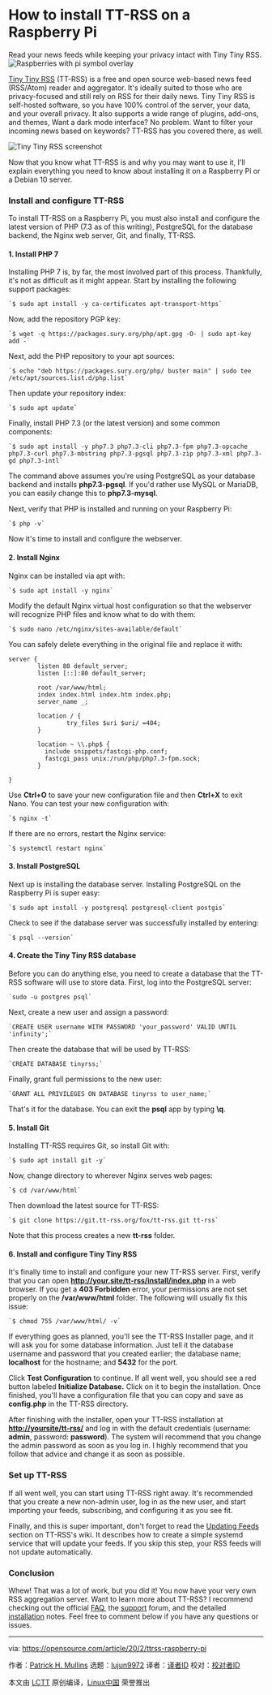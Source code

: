 [#]: collector: (lujun9972)
[#]: translator: ( )
[#]: reviewer: ( )
[#]: publisher: ( )
[#]: url: ( )
[#]: subject: (How to install TT-RSS on a Raspberry Pi)
[#]: via: (https://opensource.com/article/20/2/ttrss-raspberry-pi)
[#]: author: (Patrick H. Mullins https://opensource.com/users/pmullins)

How to install TT-RSS on a Raspberry Pi
======
Read your news feeds while keeping your privacy intact with Tiny Tiny
RSS.
![Raspberries with pi symbol overlay][1]

[Tiny Tiny RSS][2] (TT-RSS) is a free and open source web-based news feed (RSS/Atom) reader and aggregator. It's ideally suited to those who are privacy-focused and still rely on RSS for their daily news. Tiny Tiny RSS is self-hosted software, so you have 100% control of the server, your data, and your overall privacy. It also supports a wide range of plugins, add-ons, and themes, Want a dark mode interface? No problem. Want to filter your incoming news based on keywords? TT-RSS has you covered there, as well.

![Tiny Tiny RSS screenshot][3]

Now that you know what TT-RSS is and why you may want to use it, I'll explain everything you need to know about installing it on a Raspberry Pi or a Debian 10 server.

### Install and configure TT-RSS

To install TT-RSS on a Raspberry Pi, you must also install and configure the latest version of PHP (7.3 as of this writing), PostgreSQL for the database backend, the Nginx web server, Git, and finally, TT-RSS.

#### 1\. Install PHP 7

Installing PHP 7 is, by far, the most involved part of this process. Thankfully, it's not as difficult as it might appear. Start by installing the following support packages:


```
`$ sudo apt install -y ca-certificates apt-transport-https`
```

Now, add the repository PGP key:


```
`$ wget -q https://packages.sury.org/php/apt.gpg -O- | sudo apt-key add -`
```

Next, add the PHP repository to your apt sources:


```
`$ echo "deb https://packages.sury.org/php/ buster main" | sudo tee /etc/apt/sources.list.d/php.list`
```

Then update your repository index:


```
`$ sudo apt update`
```

Finally, install PHP 7.3 (or the latest version) and some common components:


```
`$ sudo apt install -y php7.3 php7.3-cli php7.3-fpm php7.3-opcache php7.3-curl php7.3-mbstring php7.3-pgsql php7.3-zip php7.3-xml php7.3-gd php7.3-intl`
```

The command above assumes you're using PostgreSQL as your database backend and installs **php7.3-pgsql**. If you'd rather use MySQL or MariaDB, you can easily change this to **php7.3-mysql**.

Next, verify that PHP is installed and running on your Raspberry Pi:


```
`$ php -v`
```

Now it's time to install and configure the webserver.

#### 2\. Install Nginx

Nginx can be installed via apt with:


```
`$ sudo apt install -y nginx`
```

Modify the default Nginx virtual host configuration so that the webserver will recognize PHP files and know what to do with them:


```
`$ sudo nano /etc/nginx/sites-available/default`
```

You can safely delete everything in the original file and replace it with:


```
server {
        listen 80 default_server;
        listen [::]:80 default_server;

        root /var/www/html;
        index index.html index.htm index.php;
        server_name _;

        location / {
                try_files $uri $uri/ =404;
        }

        location ~ \\.php$ {
          include snippets/fastcgi-php.conf;
          fastcgi_pass unix:/run/php/php7.3-fpm.sock;
        }

}
```

Use **Ctrl+O** to save your new configuration file and then **Ctrl+X** to exit Nano. You can test your new configuration with:


```
`$ nginx -t`
```

If there are no errors, restart the Nginx service:


```
`$ systemctl restart nginx`
```

#### 3\. Install PostgreSQL

Next up is installing the database server. Installing PostgreSQL on the Raspberry Pi is super easy:


```
`$ sudo apt install -y postgresql postgresql-client postgis`
```

Check to see if the database server was successfully installed by entering:


```
`$ psql --version`
```

#### 4\. Create the Tiny Tiny RSS database

Before you can do anything else, you need to create a database that the TT-RSS software will use to store data. First, log into the PostgreSQL server:


```
`sudo -u postgres psql`
```

Next, create a new user and assign a password:


```
`CREATE USER username WITH PASSWORD 'your_password' VALID UNTIL 'infinity';`
```

Then create the database that will be used by TT-RSS:


```
`CREATE DATABASE tinyrss;`
```

Finally, grant full permissions to the new user:


```
`GRANT ALL PRIVILEGES ON DATABASE tinyrss to user_name;`
```

That's it for the database. You can exit the **psql** app by typing **\q**.

#### 5\. Install Git

Installing TT-RSS requires Git, so install Git with:


```
`$ sudo apt install git -y`
```

Now, change directory to wherever Nginx serves web pages:


```
`$ cd /var/www/html`
```

Then download the latest source for TT-RSS:


```
`$ git clone https://git.tt-rss.org/fox/tt-rss.git tt-rss`
```

Note that this process creates a new **tt-rss** folder.

#### 6\. Install and configure Tiny Tiny RSS

It's finally time to install and configure your new TT-RSS server. First, verify that you can open **<http://your.site/tt-rss/install/index.php>** in a web browser. If you get a **403 Forbidden** error, your permissions are not set properly on the **/var/www/html** folder. The following will usually fix this issue:


```
`$ chmod 755 /var/www/html/ -v`
```

If everything goes as planned, you'll see the TT-RSS Installer page, and it will ask you for some database information. Just tell it the database username and password that you created earlier; the database name; **localhost** for the hostname; and **5432** for the port.

Click **Test Configuration** to continue. If all went well, you should see a red button labeled **Initialize Database.** Click on it to begin the installation. Once finished, you'll have a configuration file that you can copy and save as **config.php** in the TT-RSS directory.

After finishing with the installer, open your TT-RSS installation at **<http://yoursite/tt-rss/>** and log in with the default credentials (username: **admin**, password: **password**). The system will recommend that you change the admin password as soon as you log in. I highly recommend that you follow that advice and change it as soon as possible.

### Set up TT-RSS

If all went well, you can start using TT-RSS right away. It's recommended that you create a new non-admin user, log in as the new user, and start importing your feeds, subscribing, and configuring it as you see fit.

Finally, and this is super important, don't forget to read the [Updating Feeds][4] section on TT-RSS's wiki. It describes how to create a simple systemd service that will update your feeds. If you skip this step, your RSS feeds will not update automatically.

### Conclusion

Whew! That was a lot of work, but you did it! You now have your very own RSS aggregation server. Want to learn more about TT-RSS? I recommend checking out the official [FAQ][5], the [support][6] forum, and the detailed [installation][7] notes. Feel free to comment below if you have any questions or issues.

--------------------------------------------------------------------------------

via: https://opensource.com/article/20/2/ttrss-raspberry-pi

作者：[Patrick H. Mullins][a]
选题：[lujun9972][b]
译者：[译者ID](https://github.com/译者ID)
校对：[校对者ID](https://github.com/校对者ID)

本文由 [LCTT](https://github.com/LCTT/TranslateProject) 原创编译，[Linux中国](https://linux.cn/) 荣誉推出

[a]: https://opensource.com/users/pmullins
[b]: https://github.com/lujun9972
[1]: https://opensource.com/sites/default/files/styles/image-full-size/public/lead-images/life-raspberrypi_0.png?itok=Kczz87J2 (Raspberries with pi symbol overlay)
[2]: https://tt-rss.org/
[3]: https://opensource.com/sites/default/files/uploads/tt-rss.jpeg (Tiny Tiny RSS screenshot)
[4]: https://tt-rss.org/wiki/UpdatingFeeds
[5]: https://tt-rss.org/wiki/FAQ
[6]: https://community.tt-rss.org/c/tiny-tiny-rss/support
[7]: https://tt-rss.org/wiki/InstallationNotes
